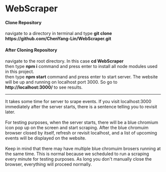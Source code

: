 # WebScraper
<h4>Clone Repository</h4>
navigate to a directory in terminal and type <b>git clone https:<span></span>//github.com/ChenYang-Lin/WebScraper.git</b>

<h4>After Cloning Repository</h4>
navigate to the root directory. In this case <b>cd WebScraper</b>
<br>
then type <b>npm i</b> command and press enter to install all node modules used in this project.
<br>
then type <b>npm start</b> command and press enter to start server. The website will be up and running on localhost port 3000. So go to <b>http://localhost:3000/</b> to see results.
<br>
<hr>
It takes some time for server to srape events. If you visit localhost:3000 immediately after the server starts, there is a sentence telling you to revisit later.
<br>
<br>
For testing purposes, when the server starts, there will be a blue chromium icon pop up on the screen and start scraping. After the blue chromuim browser closed by itself, refresh or revisit localhost, and a list of upcoming events will be displayed on the website.
<br>
<br>
Keep in mind that there may have multiple blue chromuim brosers running at the same time. This is normal because we scheduled to run a scraping every minute for testing purposes. As long you don't manually close the browser, everything will proceed normally.


